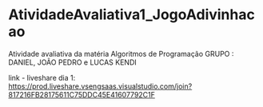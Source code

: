 # AtividadeAvaliativa1_JogoAdivinhacao
Atividade avaliativa da matéria Algoritmos de Programação
GRUPO : DANIEL, JOÃO PEDRO e LUCAS KENDI

link - liveshare dia 1: https://prod.liveshare.vsengsaas.visualstudio.com/join?817216FB28175611C75DDC45E41607792C1F
